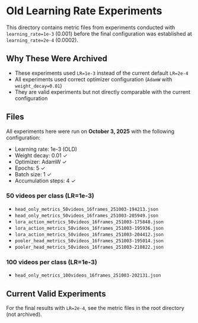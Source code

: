 # Old Learning Rate Experiments

This directory contains metric files from experiments conducted with `learning_rate=1e-3` (0.001) before the final configuration was established at `learning_rate=2e-4` (0.0002).

## Why These Were Archived

- These experiments used `LR=1e-3` instead of the current default `LR=2e-4`
- All experiments used correct optimizer configuration (`AdamW` with `weight_decay=0.01`)
- They are valid experiments but not directly comparable with the current configuration

## Files

All experiments here were run on **October 3, 2025** with the following configuration:
- Learning rate: 1e-3 (OLD)
- Weight decay: 0.01 ✓
- Optimizer: AdamW ✓
- Epochs: 5 ✓
- Batch size: 1 ✓
- Accumulation steps: 4 ✓

### 50 videos per class (LR=1e-3)
- `head_only_metrics_50videos_16frames_251003-194213.json`
- `head_only_metrics_50videos_16frames_251003-205949.json`
- `lora_action_metrics_50videos_16frames_251003-175848.json`
- `lora_action_metrics_50videos_16frames_251003-195936.json`
- `lora_action_metrics_50videos_16frames_251003-204412.json`
- `pooler_head_metrics_50videos_16frames_251003-195014.json`
- `pooler_head_metrics_50videos_16frames_251003-210822.json`

### 100 videos per class (LR=1e-3)
- `head_only_metrics_100videos_16frames_251003-202131.json`

## Current Valid Experiments

For the final results with `LR=2e-4`, see the metric files in the root directory (not archived).
